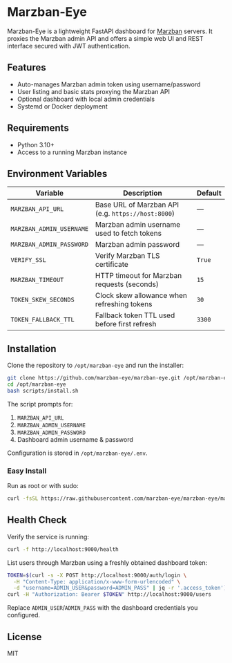 # Marzban-Eye

Marzban-Eye is a lightweight FastAPI dashboard for [Marzban](https://github.com/razordeveloper/marzban) servers. It proxies the Marzban admin API and offers a simple web UI and REST interface secured with JWT authentication.

## Features

- Auto-manages Marzban admin token using username/password
- User listing and basic stats proxying the Marzban API
- Optional dashboard with local admin credentials
- Systemd or Docker deployment

## Requirements

- Python 3.10+
- Access to a running Marzban instance

## Environment Variables

| Variable | Description | Default |
| --- | --- | --- |
| `MARZBAN_API_URL` | Base URL of Marzban API (e.g. `https://host:8000`) | — |
| `MARZBAN_ADMIN_USERNAME` | Marzban admin username used to fetch tokens | — |
| `MARZBAN_ADMIN_PASSWORD` | Marzban admin password | — |
| `VERIFY_SSL` | Verify Marzban TLS certificate | `True` |
| `MARZBAN_TIMEOUT` | HTTP timeout for Marzban requests (seconds) | `15` |
| `TOKEN_SKEW_SECONDS` | Clock skew allowance when refreshing tokens | `30` |
| `TOKEN_FALLBACK_TTL` | Fallback token TTL used before first refresh | `3300` |

## Installation

Clone the repository to `/opt/marzban-eye` and run the installer:

```bash
git clone https://github.com/marzban-eye/marzban-eye.git /opt/marzban-eye
cd /opt/marzban-eye
bash scripts/install.sh
```

The script prompts for:

1. `MARZBAN_API_URL`
2. `MARZBAN_ADMIN_USERNAME`
3. `MARZBAN_ADMIN_PASSWORD`
4. Dashboard admin username & password

Configuration is stored in `/opt/marzban-eye/.env`.

### Easy Install

Run as root or with sudo:

```bash
curl -fsSL https://raw.githubusercontent.com/marzban-eye/marzban-eye/master/scripts/install.sh | sudo bash
```

## Health Check

Verify the service is running:

```bash
curl -f http://localhost:9000/health
```

List users through Marzban using a freshly obtained dashboard token:

```bash
TOKEN=$(curl -s -X POST http://localhost:9000/auth/login \
  -H "Content-Type: application/x-www-form-urlencoded" \
  -d "username=ADMIN_USER&password=ADMIN_PASS" | jq -r '.access_token')
curl -H "Authorization: Bearer $TOKEN" http://localhost:9000/users
```

Replace `ADMIN_USER`/`ADMIN_PASS` with the dashboard credentials you configured.

## License

MIT

